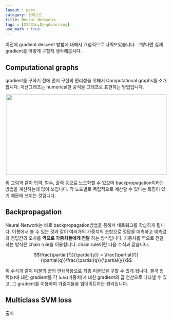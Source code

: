 ```yaml
---
layout : post
category: 정리노트
title: Neural Networks
tags : [CS231n,DeepLearning]
use_math : true
---
```


이전에 gradient descent 방법에 대해서 개념적으로 다뤄보았습니다. 그렇다면 실제 gradient를 어떻게 구할지 생각해봅시다.

## Computational graphs

gradient를 구하기 전에 먼저 구현의 편리성을 위해서 Computational graphs를 소개합니다. 계산그래프는 numerical한 공식을 그래프로 표현하는 방법입니다. 

<p align="center">
<img width="500" height="250" src="https://drive.google.com/file/d/1rnrGDvPCyd6YmcZsXg72cKQONf3-6dbR/uc?usp=sharing">
</p>

위 그림과 같이 입력, 함수, 출력 등으로 노드화할 수 있으며 backpropagation이라는 방법을 계산하는데 많이 쓰입니다.
각 노드별로 독립적으로 계산할 수 있다는 특징이 있기 때문에 쓰이는 것입니다.

## Backpropagation

Neural Network는 바로 backpropagation방법을 통해서 네트워크를 학습하게 됩니다. 이름에서 볼 수 있는 것과 같이 여러개의 가중치의 조합으로 정답을 예측하고 예측값과 정답간의 오차를 **역으로 가중치들에게 전달** 하는 방식입니다.
가중치를 역으로 전달하는 방식은 chain rule을 이용합니다. chain rule이란 다음 수식과 같습니다.

$$\frac{\partial{f}}{\partial{y}} = \frac{\partial{f}}{\partial{q}}\frac{\partial{q}}{\partial{y}}$$

위 수식과 같이 미분의 곱의 연쇄작용으로 최종 미분값을 구할 수 있게 됩니다. 결국 입력(x)에 대한 gradient를 각 노드(가중치)에 대한 gradient의 곱 연산으로 나타낼 수 있고, 그 gradient를  이용하여 가중치들을 업데이트하는 원리입니다.



## Multiclass SVM loss


출처
